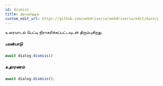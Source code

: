 ```yaml
---
id: dismiss
title: நிராகரித்தல்
custom_edit_url: https://github.com/webdriverio/webdriverio/edit/main/packages/webdriverio/src/commands/dialog/dismiss.ts
---
```


உரையாடல் பெட்டி நிராகரிக்கப்பட்டவுடன் திரும்புகிறது.

##### பயன்பாடு

```js
await dialog.dismiss()
```

##### உதாரணம்

```js title="dialogDismiss.js"
await dialog.dismiss();
```